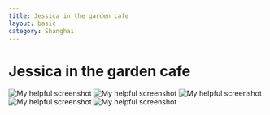 ```yaml
---
title: Jessica in the garden cafe
layout: basic
category: Shanghai
---
```



Jessica in the garden cafe
==========================

![My helpful screenshot](http://res.cloudinary.com/djfwqxjdx/image/upload/v1412609679/IMG_4090_h2uvnz.jpg)
![My helpful screenshot](http://res.cloudinary.com/djfwqxjdx/image/upload/v1412609672/IMG_4098_hzry2u.jpg)
![My helpful screenshot](http://res.cloudinary.com/djfwqxjdx/image/upload/v1412609605/IMG_4097_jnjpnp.jpg)
![My helpful screenshot](http://res.cloudinary.com/djfwqxjdx/image/upload/v1412609604/IMG_4096_tqquai.jpg)
![My helpful screenshot](http://res.cloudinary.com/djfwqxjdx/image/upload/v1412609668/IMG_4092_sknstd.jpg)



